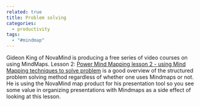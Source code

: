 ```yaml
---
related: true
title: Problem solving
categories:
  - productivity
tags:
  - "#mindmap"
---
```

Gideon King of NovaMind is producing a free series of video courses on using
MindMaps.  Lesson 2: [Power Mind Mapping lesson 2 - using Mind Mapping
techniques to solve problem][1] is a good overview of the structured problem
solving method regardless of whether one uses Mindmaps or not.  He is using
the NovaMind map product for his presentation tool so you see some value in
organizing presentations with Mindmaps as a side effect of looking at this
lesson.

[1]: http://www.novamind.com/power-mind-mapping/2-problem-solving.php

